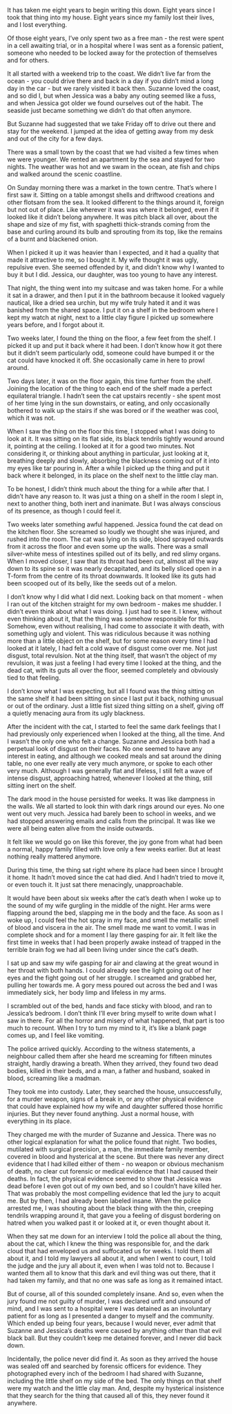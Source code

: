 It has taken me eight years to begin writing this down. Eight years since I took that thing into my house. Eight years since my family lost their lives, and I lost everything.

Of those eight years, I’ve only spent two as a free man - the rest were spent in a cell awaiting trial, or in a hospital where I was sent as a forensic patient, someone who needed to be locked away for the protection of themselves and for others.

It all started with a weekend trip to the coast. We didn’t live far from the ocean - you could drive there and back in a day if you didn’t mind a long day in the car - but we rarely visited it back then. Suzanne loved the coast, and so did I, but when Jessica was a baby any outing seemed like a fuss, and when Jessica got older we found ourselves out of the habit. The seaside just became something we didn’t do that often anymore.

But Suzanne had suggested that we take Friday off to drive out there and stay for the weekend. I jumped at the idea of getting away from my desk and out of the city for a few days.

There was a small town by the coast that we had visited a few times when we were younger. We rented an apartment by the sea and stayed for two nights. The weather was hot and we swam in the ocean, ate fish and chips and walked around the scenic coastline. 

On Sunday morning there was a market in the town centre. That’s where I first saw it. Sitting on a table amongst shells and driftwood creations and other flotsam from the sea. It looked different to the things around it, foreign but not out of place. Like wherever it was was where it belonged, even if it looked like it didn’t belong anywhere. It was pitch black all over, about the shape and size of my fist, with spaghetti thick-strands coming from the base and curling around its bulb and sprouting from its top, like the remains of a burnt and blackened onion. 

When I picked it up it was heavier than I expected, and it had a quality that made it attractive to me, so I bought it. My wife thought it was ugly, repulsive even. She seemed offended by it, and didn’t know why I wanted to buy it but I did. Jessica, our daughter, was too young to have any interest.

That night, the thing went into my suitcase and was taken home. For a while it sat in a drawer, and then I put it in the bathroom because it looked vaguely nautical, like a dried sea urchin, but my wife truly hated it and it was banished from the shared space. I put it on a shelf in the bedroom where I kept my watch at night, next to a little clay figure I picked up somewhere years before, and I forgot about it.

Two weeks later, I found the thing on the floor, a few feet from the shelf. I picked it up and put it back where it had been. I don’t know how it got there but it didn’t seem particularly odd, someone could have bumped it or the cat could have knocked it off. She occasionally came in here to prowl around.

Two days later, it was on the floor again, this time further from the shelf. Joining the location of the thing to each end of the shelf made a perfect equilateral triangle. I hadn’t seen the cat upstairs recently - she spent most of her time lying in the sun downstairs, or eating, and only occasionally bothered to walk up the stairs if she was bored or if the weather was cool, which it was not.

When I saw the thing on the floor this time, I stopped what I was doing to look at it. It was sitting on its flat side, its black tendrils tightly wound around it, pointing at the ceiling. I looked at it for a good two minutes. Not considering it, or thinking about anything in particular, just looking at it, breathing deeply and slowly, absorbing the blackness coming out of it into my eyes like tar pouring in. After a while I picked up the thing and put it back where it belonged, in its place on the shelf next to the little clay man. 

To be honest, I didn’t think much about the thing for a while after that. I didn’t have any reason to. It was just a thing on a shelf in the room I slept in, next to another thing, both inert and inanimate. But I was always conscious of its presence, as though I could feel it.

Two weeks later something awful happened. Jessica found the cat dead on the kitchen floor. She screamed so loudly we thought she was injured, and rushed into the room. The cat was lying on its side, blood sprayed outwards from it across the floor and even some up the walls. There was a small silver-white mess of intestines spilled out of its belly, and red slimy organs. When I moved closer, I saw that its throat had been cut, almost all the way down to its spine so it was nearly decapitated, and its belly sliced open in a T-form from the centre of its throat downwards. It looked like its guts had been scooped out of its belly, like the seeds out of a melon.

I don’t know why I did what I did next. Looking back on that moment - when I ran out of the kitchen straight for my own bedroom - makes me shudder. I didn’t even think about what I was doing. I just had to see it. I knew, without even thinking about it, that the thing was somehow responsible for this. Somehow, even without realising, I had come to associate it with death, with something ugly and violent. This was ridiculous because it was nothing more than a little object on the shelf, but for some reason every time I had looked at it lately, I had felt a cold wave of disgust come over me. Not just disgust, total revulsion. Not at the thing itself, that wasn’t the object of my revulsion, it was just a feeling I had every time I looked at the thing, and the dead cat, with its guts all over the floor, seemed completely and obviously tied to that feeling.

I don’t know what I was expecting, but all I found was the thing sitting on the same shelf it had been sitting on since I last put it back, nothing unusual or out of the ordinary. Just a little fist sized thing sitting on a shelf, giving off a quietly menacing aura from its ugly blackness.

After the incident with the cat, I started to feel the same dark feelings that I had previously only experienced when I looked at the thing, all the time. And I wasn’t the only one who felt a change. Suzanne and Jessica both had a perpetual look of disgust on their faces. No one seemed to have any interest in eating, and although we cooked meals and sat around the dining table, no one ever really ate very much anymore, or spoke to each other very much. Although I was generally flat and lifeless, I still felt a wave of intense disgust, approaching hatred, whenever I looked at the thing, still sitting inert on the shelf.

The dark mood in the house persisted for weeks. It was like dampness in the walls. We all started to look thin with dark rings around our eyes. No one went out very much. Jessica had barely been to school in weeks, and we had stopped answering emails and calls from the principal. It was like we were all being eaten alive from the inside outwards. 

It felt like we would go on like this forever, the joy gone from what had been a normal, happy family filled with love only a few weeks earlier. But at least nothing really mattered anymore.

During this time, the thing sat right where its place had been since I brought it home. It hadn’t moved since the cat had died. And I hadn’t tried to move it, or even touch it. It just sat there menacingly, unapproachable.

It would have been about six weeks after the cat’s death when I woke up to the sound of my wife gurgling in the middle of the night. Her arms were flapping around the bed, slapping me in the body and the face. As soon as I woke up, I could feel the hot spray in my face, and smell the metallic smell of blood and viscera in the air. The smell made me want to vomit. I was in complete shock and for a moment I lay there gasping for air. It felt like the first time in weeks that I had been properly awake instead of trapped in the terrible brain fog we had all been living under since the cat’s death.

I sat up and saw my wife gasping for air and clawing at the great wound in her throat with both hands. I could already see the light going out of her eyes and the fight going out of her struggle. I screamed and grabbed her, pulling her towards me. A gory mess poured out across the bed and I was immediately sick, her body limp and lifeless in my arms.

I scrambled out of the bed, hands and face sticky with blood, and ran to Jessica’s bedroom. I don’t think I’ll ever bring myself to write down what I saw in there. For all the horror and misery of what happened, that part is too much to recount. When I try to turn my mind to it, it’s like a blank page comes up, and I feel like vomiting.

The police arrived quickly. According to the witness statements, a neighbour called them after she heard me screaming for fifteen minutes straight, hardly drawing a breath. When they arrived, they found two dead bodies, killed in their beds, and a man, a father and husband, soaked in blood, screaming like a madman. 

They took me into custody. Later, they searched the house, unsuccessfully, for a murder weapon, signs of a break in, or any other physical evidence that could have explained how my wife and daughter suffered those horrific injuries. But they never found anything. Just a normal house, with everything in its place. 

They charged me with the murder of Suzanne and Jessica. There was no other logical explanation for what the police found that night. Two bodies, mutilated with surgical precision, a man, the immediate family member, covered in blood and hysterical at the scene. But there was never any direct evidence that I had killed either of them - no weapon or obvious mechanism of death, no clear cut forensic or medical evidence that I had caused their deaths. In fact, the physical evidence seemed to show that Jessica was dead before I even got out of my own bed, and so I couldn’t have killed her. That was probably the most compelling evidence that led the jury to acquit me. But by then, I had already been labeled insane. When the police arrested me, I was shouting about the black thing with the thin, creeping tendrils wrapping around it, that gave you a feeling of disgust bordering on hatred when you walked past it or looked at it, or even thought about it. 

When they sat me down for an interview I told the police all about the thing, about the cat, which I knew the thing was responsible for, and the dark cloud that had enveloped us and suffocated us for weeks. I told them all about it, and I told my lawyers all about it, and when I went to court, I told the judge and the jury all about it, even when I was told not to. Because I wanted them all to know that this dark and evil thing was out there, that it had taken my family, and that no one was safe as long as it remained intact.

But of course, all of this sounded completely insane. And so, even when the jury found me not guilty of murder, I was declared unfit and unsound of mind, and I was sent to a hospital were I was detained as an involuntary patient for as long as I presented a danger to myself and the community. Which ended up being four years, because I would never, ever admit that Suzanne and Jessica’s deaths were caused by anything other than that evil black ball. But they couldn’t keep me detained forever, and I never did back down.

Incidentally, the police never did find it. As soon as they arrived the house was sealed off and searched by forensic officers for evidence. They photographed every inch of the bedroom I had shared with Suzanne, including the little shelf on my side of the bed. The only things on that shelf were my watch and the little clay man. And, despite my hysterical insistence that they search for the thing that caused all of this, they never found it anywhere.